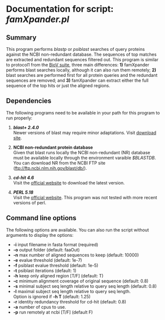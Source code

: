# Documentation for script: _famXpander.pl_

## Summary
This program performs _blastp_ or _psiblast_ searches of query proteins 
against the NCBI non-redundant database. The sequences of top matches
are extracted and redundant sequences filtered out. This program is 
similar to protocol1 from the [BioV suite](https://github.com/SaierLaboratory/BioVx), 
three main differences: **1)** famXpander performs blast searches locally,
although it can also run them remotely; **2)** blast searches are performed 
first for all protein queries and the redundant sequences are removed; 
and **3)** famXpander can extract either the full sequence of the top hits 
or just the aligned regions.

## Dependencies
The following programs need to be available in your path for this 
program to run properly:

1. **_blast+ 2.4.0_**  
Newer versions of blast may require minor adaptations. Visit 
[download site](https://blast.ncbi.nlm.nih.gov/Blast.cgi?PAGE_TYPE=BlastDocs&DOC_TYPE=Download). 

2. **NCBI non-redundant protein database**  
Given that blast runs locally the NCBI non-redundant (NR) database
must be available locally through the environment varaible _$BLASTDB_. 
You can download NR from the NCBI FTP site (ftp://ftp.ncbi.nlm.nih.gov/blast/db/).

3. **_cd-hit 4.6_**  
Visit the [official website](http://weizhongli-lab.org/cd-hit/) to 
download the latest version.

4. **_PERL 5.18_**  
Visit the [official website](https://www.perl.org/). This program 
was not tested with more recent versions of perl.

## Command line options
The following options are available. You can also run the 
script without arguments to display the options:

- **-i** input filename in fasta format (required)  
- **-o** output folder (default: faaOut)  
- **-n** max number of aligned sequences to keep (default: 10000)  
- **-e** evalue threshold (default: 1e-7)  
- **-f** psiblast evalue threshold (default: 1e-5)  
- **-t** psiblast iterations (default: 1)  
- **-h** keep only aligned region [T/F] (default: T)  
- **-c** minimum alignment coverage of original sequence (default: 0.8)  
- **-s** minimal subject seq length relative to query seq length (default: 0.8)  
- **-l** maximal subject seq length relative to query seq length.  
  Option is ignored if **-h T** (default: 1.25) 
- **-r** identity redundancy threshold for cd-hit (default: 0.8)  
- **-a** number of cpus to use.  
- **-p** run remotely at ncbi [T/F] (default F)  
